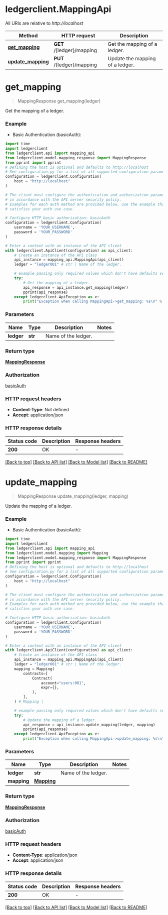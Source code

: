 # ledgerclient.MappingApi

All URIs are relative to *http://localhost*

Method | HTTP request | Description
------------- | ------------- | -------------
[**get_mapping**](MappingApi.md#get_mapping) | **GET** /{ledger}/mapping | Get the mapping of a ledger.
[**update_mapping**](MappingApi.md#update_mapping) | **PUT** /{ledger}/mapping | Update the mapping of a ledger.


# **get_mapping**
> MappingResponse get_mapping(ledger)

Get the mapping of a ledger.

### Example

* Basic Authentication (basicAuth):

```python
import time
import ledgerclient
from ledgerclient.api import mapping_api
from ledgerclient.model.mapping_response import MappingResponse
from pprint import pprint
# Defining the host is optional and defaults to http://localhost
# See configuration.py for a list of all supported configuration parameters.
configuration = ledgerclient.Configuration(
    host = "http://localhost"
)

# The client must configure the authentication and authorization parameters
# in accordance with the API server security policy.
# Examples for each auth method are provided below, use the example that
# satisfies your auth use case.

# Configure HTTP basic authorization: basicAuth
configuration = ledgerclient.Configuration(
    username = 'YOUR_USERNAME',
    password = 'YOUR_PASSWORD'
)

# Enter a context with an instance of the API client
with ledgerclient.ApiClient(configuration) as api_client:
    # Create an instance of the API class
    api_instance = mapping_api.MappingApi(api_client)
    ledger = "ledger001" # str | Name of the ledger.

    # example passing only required values which don't have defaults set
    try:
        # Get the mapping of a ledger.
        api_response = api_instance.get_mapping(ledger)
        pprint(api_response)
    except ledgerclient.ApiException as e:
        print("Exception when calling MappingApi->get_mapping: %s\n" % e)
```


### Parameters

Name | Type | Description  | Notes
------------- | ------------- | ------------- | -------------
 **ledger** | **str**| Name of the ledger. |

### Return type

[**MappingResponse**](MappingResponse.md)

### Authorization

[basicAuth](../README.md#basicAuth)

### HTTP request headers

 - **Content-Type**: Not defined
 - **Accept**: application/json


### HTTP response details

| Status code | Description | Response headers |
|-------------|-------------|------------------|
**200** | OK |  -  |

[[Back to top]](#) [[Back to API list]](../README.md#documentation-for-api-endpoints) [[Back to Model list]](../README.md#documentation-for-models) [[Back to README]](../README.md)

# **update_mapping**
> MappingResponse update_mapping(ledger, mapping)

Update the mapping of a ledger.

### Example

* Basic Authentication (basicAuth):

```python
import time
import ledgerclient
from ledgerclient.api import mapping_api
from ledgerclient.model.mapping import Mapping
from ledgerclient.model.mapping_response import MappingResponse
from pprint import pprint
# Defining the host is optional and defaults to http://localhost
# See configuration.py for a list of all supported configuration parameters.
configuration = ledgerclient.Configuration(
    host = "http://localhost"
)

# The client must configure the authentication and authorization parameters
# in accordance with the API server security policy.
# Examples for each auth method are provided below, use the example that
# satisfies your auth use case.

# Configure HTTP basic authorization: basicAuth
configuration = ledgerclient.Configuration(
    username = 'YOUR_USERNAME',
    password = 'YOUR_PASSWORD'
)

# Enter a context with an instance of the API client
with ledgerclient.ApiClient(configuration) as api_client:
    # Create an instance of the API class
    api_instance = mapping_api.MappingApi(api_client)
    ledger = "ledger001" # str | Name of the ledger.
    mapping = Mapping(
        contracts=[
            Contract(
                account="users:001",
                expr={},
            ),
        ],
    ) # Mapping | 

    # example passing only required values which don't have defaults set
    try:
        # Update the mapping of a ledger.
        api_response = api_instance.update_mapping(ledger, mapping)
        pprint(api_response)
    except ledgerclient.ApiException as e:
        print("Exception when calling MappingApi->update_mapping: %s\n" % e)
```


### Parameters

Name | Type | Description  | Notes
------------- | ------------- | ------------- | -------------
 **ledger** | **str**| Name of the ledger. |
 **mapping** | [**Mapping**](Mapping.md)|  |

### Return type

[**MappingResponse**](MappingResponse.md)

### Authorization

[basicAuth](../README.md#basicAuth)

### HTTP request headers

 - **Content-Type**: application/json
 - **Accept**: application/json


### HTTP response details

| Status code | Description | Response headers |
|-------------|-------------|------------------|
**200** | OK |  -  |

[[Back to top]](#) [[Back to API list]](../README.md#documentation-for-api-endpoints) [[Back to Model list]](../README.md#documentation-for-models) [[Back to README]](../README.md)

